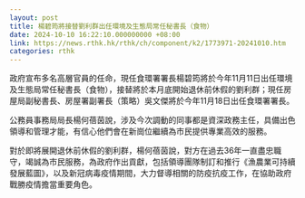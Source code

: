```yaml
---
layout: post
title: 楊碧筠將接替劉利群出任環境及生態局常任秘書長（食物）
date: 2024-10-10 16:22:10.000000000 +08:00
link: https://news.rthk.hk/rthk/ch/component/k2/1773971-20241010.htm
categories: rthk
---
```


政府宣布多名高層官員的任命，現任食環署署長楊碧筠將於今年11月11日出任環境及生態局常任秘書長（食物），接替將於本月底開始退休前休假的劉利群；現任房屋局副秘書長、房屋署副署長（策略）吳文傑將於今年11月18日出任食環署署長。
 
公務員事務局局長楊何蓓茵說，涉及今次調動的同事都是資深政務主任，具備出色領導和管理才能，有信心他們會在新崗位繼續為市民提供專業高效的服務。
 
對於即將展開退休前休假的劉利群，楊何蓓茵說，對方在過去36年一直盡忠職守，竭誠為市民服務，為政府作出貢獻，包括領導團隊制訂和推行《漁農業可持續發展藍圖》，以及新冠病毒疫情期間，大力督導相關的防疫抗疫工作，在協助政府戰勝疫情擔當重要角色。
